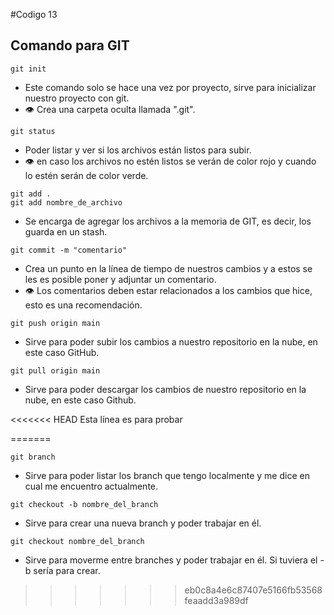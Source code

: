 #Codigo 13

## Comando para GIT
```
git init
```
- Este comando solo se hace una vez por proyecto, sirve para inicializar nuestro proyecto con git.
- :eye: Crea una carpeta oculta llamada ".git".

```
git status
```
- Poder listar y ver si los archivos están listos para subir.
- :eye: en caso los archivos no estén listos se verán de color rojo y cuando lo estén serán de color verde.

```
git add .
git add nombre_de_archivo
```
- Se encarga de agregar los archivos a la memoria de GIT, es decir, los guarda en un stash.

```
git commit -m "comentario"
```
- Crea un punto en la línea de tiempo de nuestros cambios y a estos se les es posible poner y adjuntar un comentario.
- :eye: Los comentarios deben estar relacionados a los cambios que hice, esto es una recomendación.

```
git push origin main
```
- Sirve para poder subir los cambios a nuestro repositorio en la nube, en este caso GitHub.

```
git pull origin main
```
- Sirve para poder descargar los cambios de nuestro repositorio en la nube, en este caso Github.

<<<<<<< HEAD
Esta línea es para probar

=======
```
git branch
```
- Sirve para poder listar los branch que tengo localmente y me dice en cual me encuentro actualmente.

```
git checkout -b nombre_del_branch
```
- Sirve para crear una nueva branch y poder trabajar en él.

```
git checkout nombre_del_branch
```
- Sirve para moverme entre branches y poder trabajar en él. Si tuviera el -b sería para crear.
>>>>>>> eb0c8a4e6c87407e5166fb53568feaadd3a989df
